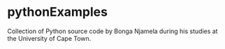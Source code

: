 # pythonExamples
Collection of Python source code by Bonga Njamela during his studies at the University of Cape Town.
